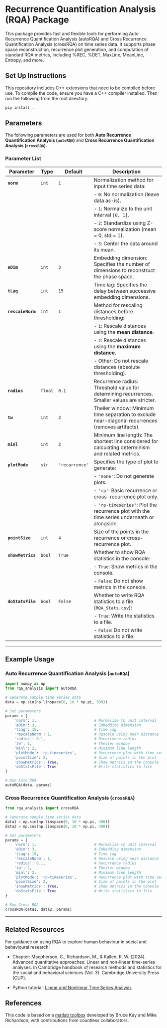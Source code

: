 # Recurrence Quantification Analysis (RQA) Package

This package provides fast and flexible tools for performing Auto Recurrence Quantification Analysis (autoRQA) and Cross Recurrence Quantification Analysis (crossRQA) on time series data. It supports phase space reconstruction, recurrence plot generation, and computation of standard RQA metrics, including %REC, %DET, MaxLine, MeanLine, Entropy, and more.

## Set Up Instructions
This repository includes C++ extensions that need to be compiled before use. To compile the code, ensure you have a C++ compiler installed. Then run the following from the root directory:
```python
pip install .
```

## Parameters

The following parameters are used for both **Auto Recurrence Quantification Analysis (`autoRQA`)** and **Cross Recurrence Quantification Analysis (`crossRQA`)**.

### Parameter List

| **Parameter**   | **Type**     | **Default** | **Description**                                                                                  |
|-----------------|--------------|-------------|--------------------------------------------------------------------------------------------------|
| **`norm`**     | `int`        | `1`         | Normalization method for input time series data:                                                |
|                 |              |             | - `0`: No normalization (leave data as-is).                                                    |
|                 |              |             | - `1`: Normalize to the unit interval `[0, 1]`.                                                |
|                 |              |             | - `2`: Standardize using Z-score normalization (mean = 0, std = 1).                             |
|                 |              |             | - `3`: Center the data around its mean.                                                        |
| **`eDim`**     | `int`        | `3`         | Embedding dimension: Specifies the number of dimensions to reconstruct the phase space.         |
| **`tLag`**     | `int`        | `15`        | Time lag: Specifies the delay between successive embedding dimensions.                         |
| **`rescaleNorm`** | `int`     | `1`         | Method for rescaling distances before thresholding:                                            |
|                 |              |             | - `1`: Rescale distances using the **mean distance**.                                          |
|                 |              |             | - `2`: Rescale distances using the **maximum distance**.                                       |
|                 |              |             | - Other: Do not rescale distances (absolute thresholding).                                     |
| **`radius`**   | `float`      | `0.1`       | Recurrence radius: Threshold value for determining recurrences. Smaller values are stricter.    |
| **`tw`**     | `int`        | `2`         | Theiler window: Minimum time separation to exclude near-diagonal recurrences (removes artifacts).|
| **`minl`**     | `int`        | `2`         | Minimum line length: The shortest line considered for calculating determinism and related metrics. |
| **`plotMode`** | `str`        | `'recurrence'` | Specifies the type of plot to generate:                                          |
|                 |              |             | - `'none'`: Do not generate plots.                              |
|                 |              |             | - `'rp'`: Basic recurrence or cross-recurrence plot only.                              |
|                 |              |             | - `'rp-timeseries'`: Plot the recurrence plot with the time series underneath or alongside. |
| **`pointSize`** | `int`     | `4`      | Size of the points in the recurrence or cross-recurrence plot.                                           |
| **`showMetrics`** | `bool`     | `True`      | Whether to show RQA statistics in the console:                                             |
|                 |              |             | - `True`: Show metrics in the console.                                                |
|                 |              |             | - `False`: Do not show metrics in the console.                                                   |
| **`doStatsFile`** | `bool`    | `False`     | Whether to write RQA statistics to a file (`RQA_Stats.csv`):                                   |
|                 |              |             | - `True`: Write the statistics to a file.                                                   |
|                 |              |             | - `False`: Do not write statistics to a file.                                                 |

---

## Example Usage

### Auto Recurrence Quantification Analysis (`autoRQA`)

```python
import numpy as np
from rqa_analysis import autoRQA

# Generate sample time series data
data = np.sin(np.linspace(0, 10 * np.pi, 300))

# Set parameters
params = {
    'norm': 1,                          # Normalize to unit interval
    'eDim': 3,                          # Embedding dimension
    'tLag': 15,                         # Time lag
    'rescaleNorm': 1,                   # Rescale using mean distance
    'radius': 0.1,                      # Recurrence radius
    'tw': 2,                            # Theiler window
    'minl': 2,                          # Minimum line length
    'plotMode': 'rp-timeseries',        # Recurrence plot with time series
    'pointSize': 2,                     # Size of points in the plot
    'showMetrics': True,                # Show metrics in the console
    'doStatsFile': True                 # Write statistics to file
}

# Run Auto RQA
autoRQA(data, params)
```

### Cross Recurrence Quantification Analysis (`crossRQA`)

```python
from rqa_analysis import crossRQA

# Generate sample time series data
data1 = np.sin(np.linspace(0, 10 * np.pi, 300))
data2 = np.cos(np.linspace(0, 10 * np.pi, 300))

# Set parameters
params = {
    'norm': 1,                          # Normalize to unit interval
    'eDim': 3,                          # Embedding dimension
    'tLag': 15,                         # Time lag
    'rescaleNorm': 1,                   # Rescale using mean distance
    'radius': 0.1,                      # Recurrence radius
    'tw': 2,                            # Theiler window
    'minl': 2,                          # Minimum line length
    'plotMode': 'rp-timeseries',        # Recurrence plot with time series
    'pointSize': 2,                     # Size of points in the plot
    'showMetrics': True,                # Show metrics in the console
    'doStatsFile': True                 # Write statistics to file
}

# Run Cross RQA
crossRQA(data1, data2, params)
```

---

## Related Resources

For guidance on using RQA to explore human behaviour in social and behavioural research: 

- Chapter: Macpherson, C., Richardson, M., & Kallen, R. W. (2024). Advanced quantitative approaches: Linear and non-linear time-series analyses. In Cambridge handbook of research methods and statistics for the social and behavioral sciences (Vol. 3). Cambridge University Press (CUP).

- Python tutorial: [Linear and Nonlinear Time Series Analysis](https://github.com/xkiwilabs/Linear-NonLinear-TSAnalysis)

## References

This code is based on a [matlab toolbox](https://github.com/xkiwilabs/MATLAB-Toolboxes/tree/master/RQAToolbox) developed by Bruce Kay and Mike Richardson, with contributions from countless collaborators. 
